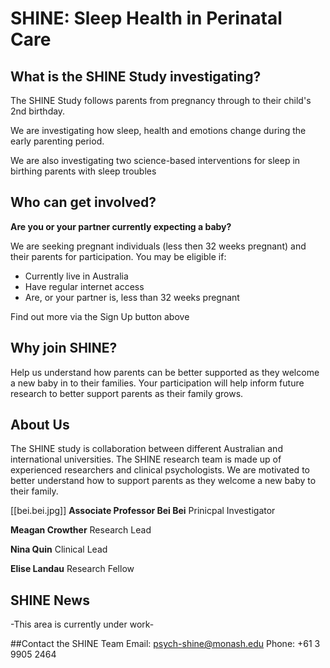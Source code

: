 # SHINE: Sleep Health in Perinatal Care

## What is the SHINE Study investigating?
The SHINE Study follows parents from pregnancy through to their child's 2nd birthday. 

We are investigating how sleep, health and emotions change during the early parenting period. 

We are also investigating two science-based interventions for sleep in birthing parents with sleep troubles

## Who can get involved?
**Are you or your partner currently expecting a baby?**

We are seeking pregnant individuals (less then 32 weeks pregnant) and their parents for participation. You may be eligible if:
* Currently live in Australia
* Have regular internet access
* Are, or your partner is, less than 32 weeks pregnant

Find out more via the Sign Up button above

## Why join SHINE?
Help us understand how parents can be better supported as they welcome a new baby in to their families. Your participation will help inform future research to better support parents as their family grows.

## About Us

The SHINE study is collaboration between different Australian and international universities. 
The SHINE research team is made up of experienced researchers and clinical psychologists. We are motivated to better understand how to support parents as they welcome a new baby to their family.

[[bei.bei.jpg]]
**Associate Professor Bei Bei**
Prinicpal Investigator

**Meagan Crowther**
Research Lead

**Nina Quin**
Clinical Lead

**Elise Landau**
Research Fellow

## SHINE News

-This area is currently under work-

##Contact the SHINE Team
Email: psych-shine@monash.edu
Phone: +61 3 9905 2464
